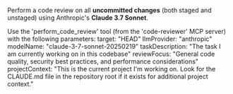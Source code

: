 Perform a code review on all **uncommitted changes** (both staged and unstaged) using Anthropic's **Claude 3.7 Sonnet**.

Use the 'perform_code_review' tool (from the 'code-reviewer' MCP server) with the following parameters:
target: "HEAD"
llmProvider: "anthropic"
modelName: "claude-3-7-sonnet-20250219"
taskDescription: "The task I am currently working on in this codebase"
reviewFocus: "General code quality, security best practices, and performance considerations"
projectContext: "This is the current project I'm working on. Look for the CLAUDE.md file in the repository root if it exists for additional project context."

